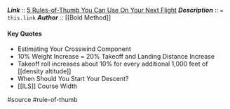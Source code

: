 ***Link***      :: [5 Rules-of-Thumb You Can Use On Your Next Flight](https://www.boldmethod.com/blog/article/2023/03/five-rules-of-thumb-every-pilot-should-know-for-flying/)
***Description***      :: `= this.link`
***Author*** :: [[Bold Method]]

#### Key Quotes
* Estimating Your Crosswind Component
* 10% Weight Increase = 20% Takeoff and Landing Distance Increase
* Takeoff roll increases about 10% for every additional 1,000 feet of [[density altitude]]
* When Should You Start Your Descent?
* [[ILS]] Course Width

#source #rule-of-thumb 